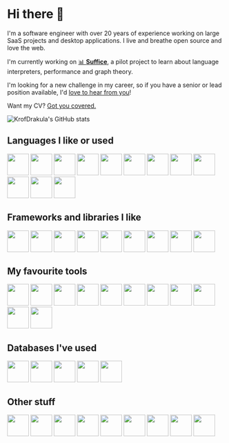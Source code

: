 # Hi there 👋

I'm a software engineer with over 20 years of experience working on large SaaS projects and desktop applications. I live and breathe open source and love the web.

I'm currently working on [📊 **Suffice**](https://github.com/KrofDrakula/suffice), a pilot project to learn about language interpreters, performance and graph theory.

I'm looking for a new challenge in my career, so if you have a senior or lead position available, I'd [love to hear from you](mailto:krofdrakula+readme@gmail.com)!

Want my CV? [Got you covered.](https://krofdrakula.github.io/assets/klemen-slavic.pdf)

![KrofDrakula's GitHub stats](https://github-readme-stats.vercel.app/api?username=krofdrakula&count_private=true&theme=transparent&show_icons=true)

## Languages I like or used

<div>
  <img src="https://cdn.jsdelivr.net/gh/devicons/devicon/icons/typescript/typescript-original.svg" height="50"/>
  <img src="https://cdn.jsdelivr.net/gh/devicons/devicon/icons/javascript/javascript-original.svg" height="50"/>
  <img src="https://cdn.jsdelivr.net/gh/devicons/devicon/icons/html5/html5-original.svg" height="50"/>
  <img src="https://cdn.jsdelivr.net/gh/devicons/devicon/icons/css3/css3-original.svg" height="50"/>
  <img src="https://cdn.jsdelivr.net/gh/devicons/devicon/icons/rust/rust-plain.svg" height="50"/>
  <img src="https://cdn.jsdelivr.net/gh/devicons/devicon/icons/csharp/csharp-original.svg" height="50"/>
  <img src="https://cdn.jsdelivr.net/gh/devicons/devicon/icons/coffeescript/coffeescript-original.svg" height="50"/>
  <img src="https://cdn.jsdelivr.net/gh/devicons/devicon/icons/ruby/ruby-original.svg" height="50"/>
  <img src="https://cdn.jsdelivr.net/gh/devicons/devicon/icons/lua/lua-original-wordmark.svg" height="50"/>
  <img src="https://cdn.jsdelivr.net/gh/devicons/devicon/icons/python/python-original.svg" height="50"/>
  <img src="https://cdn.jsdelivr.net/gh/devicons/devicon/icons/php/php-original.svg" height="50"/>
  <img src="https://cdn.jsdelivr.net/gh/devicons/devicon/icons/c/c-original.svg" height="50"/>
</div>

## Frameworks and libraries I like

<div>
  <img src="https://www.solidjs.com/assets/logo-123b04bc.svg" height="50"/>
  <img src="https://preactjs.com/assets/branding/symbol.svg" height="50"/>
  <img src="https://cdn.jsdelivr.net/gh/devicons/devicon/icons/react/react-original.svg" height="50"/>
  <img src="https://cdn.jsdelivr.net/gh/devicons/devicon/icons/express/express-original.svg" height="50"/>
  <img src="https://cdn.jsdelivr.net/gh/devicons/devicon/icons/svelte/svelte-original.svg" height="50" />
  <img src="https://cdn.jsdelivr.net/gh/devicons/devicon/icons/d3js/d3js-original.svg" height="50"/>
  <img src="https://cdn.jsdelivr.net/gh/devicons/devicon/icons/electron/electron-original.svg" height="50"/>
  <img src="https://cdn.jsdelivr.net/gh/devicons/devicon/icons/markdown/markdown-original.svg" height="50"/>
  <img src="https://cdn.jsdelivr.net/gh/devicons/devicon/icons/babel/babel-original.svg" height="50"/>
</div>

## My favourite tools

<div>
  <img src="https://cdn.jsdelivr.net/gh/devicons/devicon/icons/vscode/vscode-original.svg" height="50"/>
  <img src="https://cdn.jsdelivr.net/gh/devicons/devicon/icons/storybook/storybook-original.svg" height="50"/>
  <img src="https://cdn.jsdelivr.net/gh/devicons/devicon/icons/denojs/denojs-original.svg" height="50"/>
  <img src="https://cdn.jsdelivr.net/gh/devicons/devicon/icons/nodejs/nodejs-plain-wordmark.svg" height="50"/>
  <img src="https://cdn.jsdelivr.net/gh/devicons/devicon/icons/git/git-original.svg" height="50"/>
  <img src="https://vitejs.dev/logo.svg" height="50"/>
  <img src="https://cdn.jsdelivr.net/gh/devicons/devicon/icons/webpack/webpack-original.svg" height="50"/>
  <img src="https://cdn.jsdelivr.net/gh/devicons/devicon/icons/yarn/yarn-original-wordmark.svg" height="50"/>
  <img src="https://cdn.jsdelivr.net/gh/devicons/devicon/icons/eslint/eslint-original-wordmark.svg" height="50"/>
  <img src="https://cdn.jsdelivr.net/gh/devicons/devicon/icons/raspberrypi/raspberrypi-original.svg" height="50"/>
  <img src="https://cdn.jsdelivr.net/gh/devicons/devicon/icons/blender/blender-original.svg" height="50"/>
</div>

## Databases I've used

<div>
  <img src="https://cdn.jsdelivr.net/gh/devicons/devicon/icons/mongodb/mongodb-original-wordmark.svg" height="50"/>
  <img src="https://cdn.jsdelivr.net/gh/devicons/devicon/icons/mysql/mysql-original-wordmark.svg" height="50"/>
  <img src="https://cdn.jsdelivr.net/gh/devicons/devicon/icons/microsoftsqlserver/microsoftsqlserver-plain-wordmark.svg" height="50"/>
  <img src="https://cdn.jsdelivr.net/gh/devicons/devicon/icons/redis/redis-original-wordmark.svg" height="50"/>
  <img src="https://cdn.jsdelivr.net/gh/devicons/devicon/icons/sqlite/sqlite-original-wordmark.svg" height="50"/>
</div>

## Other stuff

<div>
  <img src="https://cdn.jsdelivr.net/gh/devicons/devicon/icons/debian/debian-original-wordmark.svg" height="50"/>
  <img src="https://cdn.jsdelivr.net/gh/devicons/devicon/icons/vagrant/vagrant-original.svg" height="50"/>
  <img src="https://cdn.jsdelivr.net/gh/devicons/devicon/icons/docker/docker-original.svg" height="50"/>
  <img src="https://cdn.jsdelivr.net/gh/devicons/devicon/icons/podman/podman-original.svg" height="50"/>
  <img src="https://cdn.jsdelivr.net/gh/devicons/devicon/icons/googlecloud/googlecloud-original.svg" height="50"/>
  <img src="https://cdn.jsdelivr.net/gh/devicons/devicon/icons/digitalocean/digitalocean-original-wordmark.svg" height="50"/>
  <img src="https://cdn.jsdelivr.net/gh/devicons/devicon/icons/figma/figma-original.svg" height="50"/>
  <img src="https://cdn.jsdelivr.net/gh/devicons/devicon/icons/latex/latex-original.svg" height="50"/>
  <img src="https://cdn.jsdelivr.net/gh/devicons/devicon/icons/wordpress/wordpress-original.svg" height="50"/>
</div>
